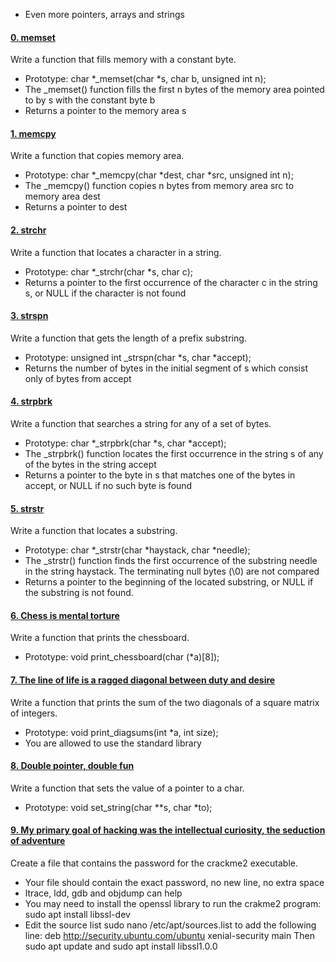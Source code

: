  - Even more pointers, arrays and strings

#### [0. memset](0-memset.c)

Write a function that fills memory with a constant byte.

- Prototype: char *_memset(char *s, char b, unsigned int n);
- The _memset() function fills the first n bytes of the memory area pointed to by s with the constant byte b
- Returns a pointer to the memory area s

#### [1. memcpy](1-memcpy.c)

Write a function that copies memory area.

- Prototype: char *_memcpy(char *dest, char *src, unsigned int n);
- The _memcpy() function copies n bytes from memory area src to memory area dest
- Returns a pointer to dest

#### [2. strchr](2-strchr.c)

Write a function that locates a character in a string.

- Prototype: char *_strchr(char *s, char c);
- Returns a pointer to the first occurrence of the character c in the string s, or NULL if the character is not found

#### [3. strspn](3-strspn.c)

Write a function that gets the length of a prefix substring.

- Prototype: unsigned int _strspn(char *s, char *accept);
- Returns the number of bytes in the initial segment of s which consist only of bytes from accept

#### [4. strpbrk](4-strpbrk.c)

Write a function that searches a string for any of a set of bytes.

- Prototype: char *_strpbrk(char *s, char *accept);
- The _strpbrk() function locates the first occurrence in the string s of any of the bytes in the string accept
- Returns a pointer to the byte in s that matches one of the bytes in accept, or NULL if no such byte is found

#### [5. strstr](5-strstr.c)

Write a function that locates a substring.

- Prototype: char *_strstr(char *haystack, char *needle);
- The _strstr() function finds the first occurrence of the substring needle in the string haystack. The terminating null bytes (\0) are not compared
- Returns a pointer to the beginning of the located substring, or NULL if the substring is not found.

#### [6. Chess is mental torture](7-print_chessboard.c)

Write a function that prints the chessboard.

- Prototype: void print_chessboard(char (*a)[8]);

#### [7. The line of life is a ragged diagonal between duty and desire](8-print_diagsums.c)

Write a function that prints the sum of the two diagonals of a square matrix of integers.

- Prototype: void print_diagsums(int *a, int size);
- You are allowed to use the standard library

#### [8. Double pointer, double fun](100-set_string.c)

Write a function that sets the value of a pointer to a char.

- Prototype: void set_string(char **s, char *to);

#### [9. My primary goal of hacking was the intellectual curiosity, the seduction of adventure](101-crackme_password)

Create a file that contains the password for the crackme2 executable.

- Your file should contain the exact password, no new line, no extra space
- ltrace, ldd, gdb and objdump can help
- You may need to install the openssl library to run the crakme2 program: sudo apt install libssl-dev
- Edit the source list sudo nano /etc/apt/sources.list to add the following line: deb http://security.ubuntu.com/ubuntu xenial-security main Then sudo apt update and sudo apt install libssl1.0.0
